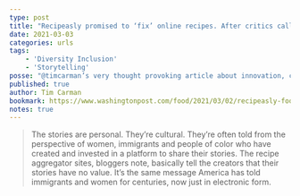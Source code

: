 ```yaml
---
type: post
title: "Recipeasly promised to ‘fix’ online recipes. After critics called it theft, the site shut down."
date: 2021-03-03
categories: urls
tags:
    - 'Diversity Inclusion'
    - 'Storytelling'
posse: "@timcarman’s very thought provoking article about innovation, copyright, and cultural stories of underrepresented groups."
published: true
author: Tim Carman
bookmark: https://www.washingtonpost.com/food/2021/03/02/recipeasly-food-bloggers-controversy/
notes: true
---
```


> The stories are personal. They’re cultural. They’re often told from the perspective of women, immigrants and people of color who have created and invested in a platform to share their stories. The recipe aggregator sites, bloggers note, basically tell the creators that their stories have no value. It’s the same message America has told immigrants and women for centuries, now just in electronic form.
